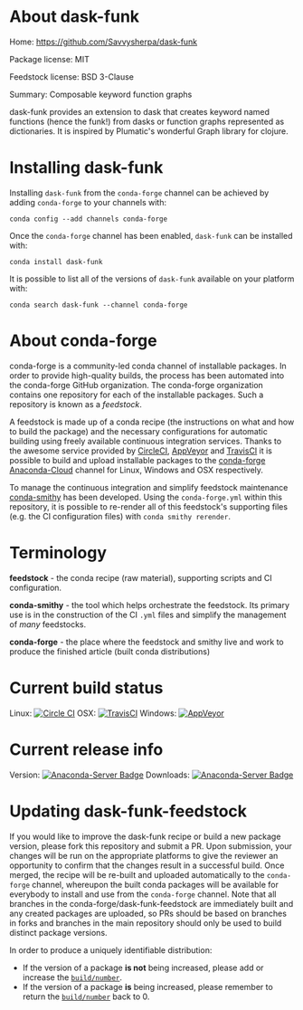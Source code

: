 About dask-funk
===============

Home: https://github.com/Savvysherpa/dask-funk

Package license: MIT

Feedstock license: BSD 3-Clause

Summary: Composable keyword function graphs

dask-funk provides an extension to dask that creates keyword named
functions (hence the funk!) from dasks or function graphs represented
as dictionaries. It is inspired by Plumatic's wonderful Graph library
for clojure.


Installing dask-funk
====================

Installing `dask-funk` from the `conda-forge` channel can be achieved by adding `conda-forge` to your channels with:

```
conda config --add channels conda-forge
```

Once the `conda-forge` channel has been enabled, `dask-funk` can be installed with:

```
conda install dask-funk
```

It is possible to list all of the versions of `dask-funk` available on your platform with:

```
conda search dask-funk --channel conda-forge
```



About conda-forge
=================

conda-forge is a community-led conda channel of installable packages.
In order to provide high-quality builds, the process has been automated into the
conda-forge GitHub organization. The conda-forge organization contains one repository
for each of the installable packages. Such a repository is known as a *feedstock*.

A feedstock is made up of a conda recipe (the instructions on what and how to build
the package) and the necessary configurations for automatic building using freely
available continuous integration services. Thanks to the awesome service provided by
[CircleCI](https://circleci.com/), [AppVeyor](http://www.appveyor.com/)
and [TravisCI](https://travis-ci.org/) it is possible to build and upload installable
packages to the [conda-forge](https://anaconda.org/conda-forge)
[Anaconda-Cloud](http://docs.anaconda.org/) channel for Linux, Windows and OSX respectively.

To manage the continuous integration and simplify feedstock maintenance
[conda-smithy](http://github.com/conda-forge/conda-smithy) has been developed.
Using the ``conda-forge.yml`` within this repository, it is possible to re-render all of
this feedstock's supporting files (e.g. the CI configuration files) with ``conda smithy rerender``.


Terminology
===========

**feedstock** - the conda recipe (raw material), supporting scripts and CI configuration.

**conda-smithy** - the tool which helps orchestrate the feedstock.
                   Its primary use is in the construction of the CI ``.yml`` files
                   and simplify the management of *many* feedstocks.

**conda-forge** - the place where the feedstock and smithy live and work to
                  produce the finished article (built conda distributions)

Current build status
====================

Linux: [![Circle CI](https://circleci.com/gh/conda-forge/dask-funk-feedstock.svg?style=shield)](https://circleci.com/gh/conda-forge/dask-funk-feedstock)
OSX: [![TravisCI](https://travis-ci.org/conda-forge/dask-funk-feedstock.svg?branch=master)](https://travis-ci.org/conda-forge/dask-funk-feedstock)
Windows: [![AppVeyor](https://ci.appveyor.com/api/projects/status/github/conda-forge/dask-funk-feedstock?svg=True)](https://ci.appveyor.com/project/conda-forge/dask-funk-feedstock/branch/master)

Current release info
====================
Version: [![Anaconda-Server Badge](https://anaconda.org/conda-forge/dask-funk/badges/version.svg)](https://anaconda.org/conda-forge/dask-funk)
Downloads: [![Anaconda-Server Badge](https://anaconda.org/conda-forge/dask-funk/badges/downloads.svg)](https://anaconda.org/conda-forge/dask-funk)


Updating dask-funk-feedstock
============================

If you would like to improve the dask-funk recipe or build a new
package version, please fork this repository and submit a PR. Upon submission,
your changes will be run on the appropriate platforms to give the reviewer an
opportunity to confirm that the changes result in a successful build. Once
merged, the recipe will be re-built and uploaded automatically to the
`conda-forge` channel, whereupon the built conda packages will be available for
everybody to install and use from the `conda-forge` channel.
Note that all branches in the conda-forge/dask-funk-feedstock are
immediately built and any created packages are uploaded, so PRs should be based
on branches in forks and branches in the main repository should only be used to
build distinct package versions.

In order to produce a uniquely identifiable distribution:
 * If the version of a package **is not** being increased, please add or increase
   the [``build/number``](http://conda.pydata.org/docs/building/meta-yaml.html#build-number-and-string).
 * If the version of a package **is** being increased, please remember to return
   the [``build/number``](http://conda.pydata.org/docs/building/meta-yaml.html#build-number-and-string)
   back to 0.
